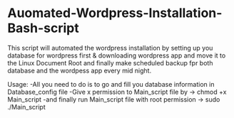 # Auomated-Wordpress-Installation-Bash-script

This script will automated the wordpress installation by setting up you database for wordpress first & downloading wordpress app and move it to the Linux Document Root
and finally make scheduled backup fpr both database and the wordpess app every mid night.
  
Usage:
  -All you need to do is to go and fill you database information in Database_config file
  -Give x permission to Main_script file by -> chmod +x Main_script
  -and finally run Main_script file with root permission -> sudo ./Main_script
